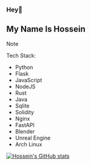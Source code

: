 ### Hey👋 
## My Name Is Hossein

> [!NOTE]
> Tech Stack:
> - Python
> - Flask
> - JavaScript
> - NodeJS
> - Rust
> - Java
> - Sqlite
> - Solidity
> - Nginx
> - FastAPI
> - Blender
> - Unreal Engine
> - Arch Linux


[![Hossein's GitHub stats](https://github-readme-stats.vercel.app/api?username=HosseinToloueiFard&theme=radical)](https://github.com/anuraghazra/github-readme-stats)
